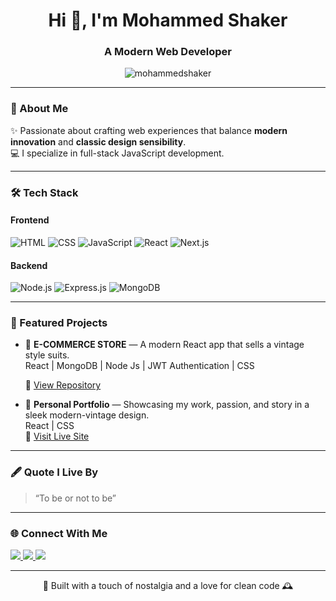 <!-- 🌐 Mohammed Shaker | Modern × Vintage Web Developer -->

<h1 align="center">Hi 👋, I'm Mohammed Shaker</h1>
<h3 align="center">A Modern Web Developer </h3>

<p align="center">
  <img src="https://komarev.com/ghpvc/?username=mohammedshaker&label=Profile%20views&color=0e75b6&style=flat" alt="mohammedshaker" />
</p>

---

### 🧭 About Me

✨ Passionate about crafting web experiences that balance **modern innovation** and **classic design sensibility**.  
💻 I specialize in full-stack JavaScript development. 

---

### 🛠️ Tech Stack

#### Frontend
![HTML](https://img.shields.io/badge/HTML-E34F26?style=for-the-badge&logo=html&logoColor=white)
![CSS](https://img.shields.io/badge/CSS-1572B6?style=for-the-badge&logo=css&logoColor=white)
![JavaScript](https://img.shields.io/badge/JavaScript-F7DF1E?style=for-the-badge&logo=javascript&logoColor=black)
![React](https://img.shields.io/badge/React-20232A?style=for-the-badge&logo=react&logoColor=61DAFB)
![Next.js](https://img.shields.io/badge/Next.js-000000?style=for-the-badge&logo=nextdotjs&logoColor=white)

#### Backend
![Node.js](https://img.shields.io/badge/Node.js-43853D?style=for-the-badge&logo=node-dot-js&logoColor=white)
![Express.js](https://img.shields.io/badge/Express.js-404D59?style=for-the-badge)
![MongoDB](https://img.shields.io/badge/MongoDB-4EA94B?style=for-the-badge&logo=mongodb&logoColor=white)

---

### 🚀 Featured Projects

- 💼 **E-COMMERCE STORE** — A modern React app that sells a vintage style suits.  
  React | MongoDB | Node Js | JWT Authentication | CSS
  
  🔗 [View Repository]()

- 🧭 **Personal Portfolio** — Showcasing my work, passion, and story in a sleek modern-vintage design.  
  React | CSS    
  🔗 [Visit Live Site](https://github.com/drmohammedshaker/myportofolio.git)

---

### 🖋️ Quote I Live By

> “To be or not to be”

---

### 🌐 Connect With Me

<p align="left">
<a href="https://www.linkedin.com/in/mohammed-shaker-43755b326/" , target="_blank">
  <img src="https://img.shields.io/badge/LinkedIn-0077B5?style=for-the-badge&logo=linkedin&logoColor=white"/>
</a>
<a href="https://mohammedshaker.dev" target="_blank">
  <img src="https://img.shields.io/badge/Portfolio-000000?style=for-the-badge&logo=vercel&logoColor=white"/>
</a>
<a href="mailto:mohammedshaker@example.com">
  <img src="https://img.shields.io/badge/Email-D14836?style=for-the-badge&logo=gmail&logoColor=white"/>
</a>
</p>

---

<p align="center">🎨 Built with a touch of nostalgia and a love for clean code 🕰️</p>
